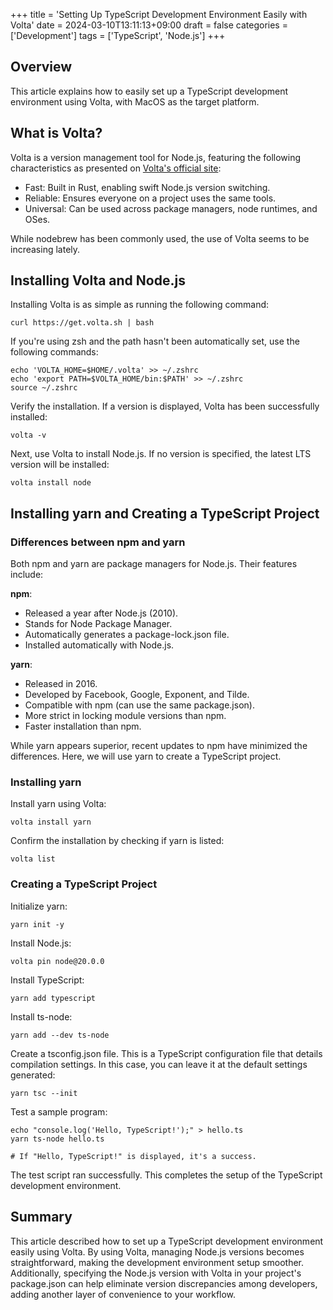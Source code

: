 +++
title = 'Setting Up TypeScript Development Environment Easily with Volta'
date = 2024-03-10T13:11:13+09:00
draft = false
categories = ['Development']
tags = ['TypeScript', 'Node.js']
+++

## Overview
This article explains how to easily set up a TypeScript development environment using Volta, with MacOS as the target platform.

## What is Volta?

Volta is a version management tool for Node.js, featuring the following characteristics as presented on [Volta's official site](https://volta.sh/):

* Fast: Built in Rust, enabling swift Node.js version switching.
* Reliable: Ensures everyone on a project uses the same tools.
* Universal: Can be used across package managers, node runtimes, and OSes.

While nodebrew has been commonly used, the use of Volta seems to be increasing lately.

## Installing Volta and Node.js

Installing Volta is as simple as running the following command:

```shell
curl https://get.volta.sh | bash
```

If you're using zsh and the path hasn't been automatically set, use the following commands:

```shell
echo 'VOLTA_HOME=$HOME/.volta' >> ~/.zshrc
echo 'export PATH=$VOLTA_HOME/bin:$PATH' >> ~/.zshrc
source ~/.zshrc
```

Verify the installation. If a version is displayed, Volta has been successfully installed:

```shell
volta -v
```

Next, use Volta to install Node.js. If no version is specified, the latest LTS version will be installed:

```shell
volta install node
```

## Installing yarn and Creating a TypeScript Project

### Differences between npm and yarn

Both npm and yarn are package managers for Node.js. Their features include:

**npm**:
- Released a year after Node.js (2010).
- Stands for Node Package Manager.
- Automatically generates a package-lock.json file.
- Installed automatically with Node.js.

**yarn**:
- Released in 2016.
- Developed by Facebook, Google, Exponent, and Tilde.
- Compatible with npm (can use the same package.json).
- More strict in locking module versions than npm.
- Faster installation than npm.

While yarn appears superior, recent updates to npm have minimized the differences. Here, we will use yarn to create a TypeScript project.

### Installing yarn

Install yarn using Volta:

```shell
volta install yarn
```

Confirm the installation by checking if yarn is listed:

```shell
volta list
```

### Creating a TypeScript Project

Initialize yarn:

```shell
yarn init -y
```

Install Node.js:

```shell
volta pin node@20.0.0
```

Install TypeScript:

```shell
yarn add typescript
```

Install ts-node:

```shell 
yarn add --dev ts-node
```

Create a tsconfig.json file. This is a TypeScript configuration file that details compilation settings. In this case, you can leave it at the default settings generated:

```shell
yarn tsc --init
```

Test a sample program:

```shell
echo "console.log('Hello, TypeScript!');" > hello.ts
yarn ts-node hello.ts

# If "Hello, TypeScript!" is displayed, it's a success.
```

The test script ran successfully. This completes the setup of the TypeScript development environment.

## Summary
This article described how to set up a TypeScript development environment easily using Volta. By using Volta, managing Node.js versions becomes straightforward, making the development environment setup smoother. Additionally, specifying the Node.js version with Volta in your project's package.json can help eliminate version discrepancies among developers, adding another layer of convenience to your workflow.